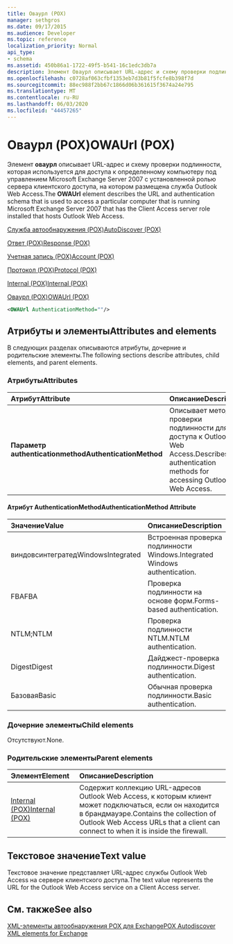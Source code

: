 ```yaml
---
title: Оваурл (POX)
manager: sethgros
ms.date: 09/17/2015
ms.audience: Developer
ms.topic: reference
localization_priority: Normal
api_type:
- schema
ms.assetid: 450b86a1-1722-49f5-b541-16c1edc3db7a
description: Элемент Оваурл описывает URL-адрес и схему проверки подлинности, которая используется для доступа к определенному компьютеру под управлением Microsoft Exchange Server 2007 с установленной ролью сервера клиентского доступа, на котором размещена служба Outlook Web Access.
ms.openlocfilehash: c0728af063cfbf1353eb7d3b81f5fcfe8b398f7d
ms.sourcegitcommit: 88ec988f2bb67c1866d06b361615f3674a24e795
ms.translationtype: MT
ms.contentlocale: ru-RU
ms.lasthandoff: 06/03/2020
ms.locfileid: "44457265"
---
```

# <a name="owaurl-pox"></a><span data-ttu-id="00ea1-103">Оваурл (POX)</span><span class="sxs-lookup"><span data-stu-id="00ea1-103">OWAUrl (POX)</span></span>

<span data-ttu-id="00ea1-104">Элемент **оваурл** описывает URL-адрес и схему проверки подлинности, которая используется для доступа к определенному компьютеру под управлением Microsoft Exchange Server 2007 с установленной ролью сервера клиентского доступа, на котором размещена служба Outlook Web Access.</span><span class="sxs-lookup"><span data-stu-id="00ea1-104">The **OWAUrl** element describes the URL and authentication schema that is used to access a particular computer that is running Microsoft Exchange Server 2007 that has the Client Access server role installed that hosts Outlook Web Access.</span></span> 
  
[<span data-ttu-id="00ea1-105">Служба автообнаружения (POX)</span><span class="sxs-lookup"><span data-stu-id="00ea1-105">AutoDiscover (POX)</span></span>](autodiscover-pox.md)
  
[<span data-ttu-id="00ea1-106">Ответ (POX)</span><span class="sxs-lookup"><span data-stu-id="00ea1-106">Response (POX)</span></span>](response-pox.md)
  
[<span data-ttu-id="00ea1-107">Учетная запись (POX)</span><span class="sxs-lookup"><span data-stu-id="00ea1-107">Account (POX)</span></span>](account-pox.md)
  
[<span data-ttu-id="00ea1-108">Протокол (POX)</span><span class="sxs-lookup"><span data-stu-id="00ea1-108">Protocol (POX)</span></span>](protocol-pox.md)
  
[<span data-ttu-id="00ea1-109">Internal (POX)</span><span class="sxs-lookup"><span data-stu-id="00ea1-109">Internal (POX)</span></span>](internal-pox.md)
  
[<span data-ttu-id="00ea1-110">Оваурл (POX)</span><span class="sxs-lookup"><span data-stu-id="00ea1-110">OWAUrl (POX)</span></span>](owaurl-pox.md)
  
```xml
<OWAUrl AuthenticationMethod=""/>
```

## <a name="attributes-and-elements"></a><span data-ttu-id="00ea1-111">Атрибуты и элементы</span><span class="sxs-lookup"><span data-stu-id="00ea1-111">Attributes and elements</span></span>

<span data-ttu-id="00ea1-112">В следующих разделах описываются атрибуты, дочерние и родительские элементы.</span><span class="sxs-lookup"><span data-stu-id="00ea1-112">The following sections describe attributes, child elements, and parent elements.</span></span>
  
### <a name="attributes"></a><span data-ttu-id="00ea1-113">Атрибуты</span><span class="sxs-lookup"><span data-stu-id="00ea1-113">Attributes</span></span>

|<span data-ttu-id="00ea1-114">**Атрибут**</span><span class="sxs-lookup"><span data-stu-id="00ea1-114">**Attribute**</span></span>|<span data-ttu-id="00ea1-115">**Описание**</span><span class="sxs-lookup"><span data-stu-id="00ea1-115">**Description**</span></span>|
|:-----|:-----|
|<span data-ttu-id="00ea1-116">**Параметр authenticationmethod**</span><span class="sxs-lookup"><span data-stu-id="00ea1-116">**AuthenticationMethod**</span></span> <br/> |<span data-ttu-id="00ea1-117">Описывает методы проверки подлинности для доступа к Outlook Web Access.</span><span class="sxs-lookup"><span data-stu-id="00ea1-117">Describes the authentication methods for accessing Outlook Web Access.</span></span>  <br/> |
   
#### <a name="authenticationmethod-attribute"></a><span data-ttu-id="00ea1-118">Атрибут AuthenticationMethod</span><span class="sxs-lookup"><span data-stu-id="00ea1-118">AuthenticationMethod Attribute</span></span>

|<span data-ttu-id="00ea1-119">**Значение**</span><span class="sxs-lookup"><span data-stu-id="00ea1-119">**Value**</span></span>|<span data-ttu-id="00ea1-120">**Описание**</span><span class="sxs-lookup"><span data-stu-id="00ea1-120">**Description**</span></span>|
|:-----|:-----|
|<span data-ttu-id="00ea1-121">виндовсинтегратед</span><span class="sxs-lookup"><span data-stu-id="00ea1-121">WindowsIntegrated</span></span>  <br/> |<span data-ttu-id="00ea1-122">Встроенная проверка подлинности Windows.</span><span class="sxs-lookup"><span data-stu-id="00ea1-122">Integrated Windows authentication.</span></span>  <br/> |
|<span data-ttu-id="00ea1-123">FBA</span><span class="sxs-lookup"><span data-stu-id="00ea1-123">FBA</span></span>  <br/> |<span data-ttu-id="00ea1-124">Проверка подлинности на основе форм.</span><span class="sxs-lookup"><span data-stu-id="00ea1-124">Forms-based authentication.</span></span>  <br/> |
|<span data-ttu-id="00ea1-125">NTLM;</span><span class="sxs-lookup"><span data-stu-id="00ea1-125">NTLM</span></span>  <br/> |<span data-ttu-id="00ea1-126">Проверка подлинности NTLM.</span><span class="sxs-lookup"><span data-stu-id="00ea1-126">NTLM authentication.</span></span>  <br/> |
|<span data-ttu-id="00ea1-127">Digest</span><span class="sxs-lookup"><span data-stu-id="00ea1-127">Digest</span></span>  <br/> |<span data-ttu-id="00ea1-128">Дайджест-проверка подлинности.</span><span class="sxs-lookup"><span data-stu-id="00ea1-128">Digest authentication.</span></span>  <br/> |
|<span data-ttu-id="00ea1-129">Базовая</span><span class="sxs-lookup"><span data-stu-id="00ea1-129">Basic</span></span>  <br/> |<span data-ttu-id="00ea1-130">Обычная проверка подлинности.</span><span class="sxs-lookup"><span data-stu-id="00ea1-130">Basic authentication.</span></span>  <br/> |
   
### <a name="child-elements"></a><span data-ttu-id="00ea1-131">Дочерние элементы</span><span class="sxs-lookup"><span data-stu-id="00ea1-131">Child elements</span></span>

<span data-ttu-id="00ea1-132">Отсутствуют.</span><span class="sxs-lookup"><span data-stu-id="00ea1-132">None.</span></span>
  
### <a name="parent-elements"></a><span data-ttu-id="00ea1-133">Родительские элементы</span><span class="sxs-lookup"><span data-stu-id="00ea1-133">Parent elements</span></span>

|<span data-ttu-id="00ea1-134">**Элемент**</span><span class="sxs-lookup"><span data-stu-id="00ea1-134">**Element**</span></span>|<span data-ttu-id="00ea1-135">**Описание**</span><span class="sxs-lookup"><span data-stu-id="00ea1-135">**Description**</span></span>|
|:-----|:-----|
|[<span data-ttu-id="00ea1-136">Internal (POX)</span><span class="sxs-lookup"><span data-stu-id="00ea1-136">Internal (POX)</span></span>](internal-pox.md) <br/> |<span data-ttu-id="00ea1-137">Содержит коллекцию URL-адресов Outlook Web Access, к которым клиент может подключаться, если он находится в брандмауэре.</span><span class="sxs-lookup"><span data-stu-id="00ea1-137">Contains the collection of Outlook Web Access URLs that a client can connect to when it is inside the firewall.</span></span>  <br/> |
   
## <a name="text-value"></a><span data-ttu-id="00ea1-138">Текстовое значение</span><span class="sxs-lookup"><span data-stu-id="00ea1-138">Text value</span></span>

<span data-ttu-id="00ea1-139">Текстовое значение представляет URL-адрес службы Outlook Web Access на сервере клиентского доступа.</span><span class="sxs-lookup"><span data-stu-id="00ea1-139">The text value represents the URL for the Outlook Web Access service on a Client Access server.</span></span>
  
## <a name="see-also"></a><span data-ttu-id="00ea1-140">См. также</span><span class="sxs-lookup"><span data-stu-id="00ea1-140">See also</span></span>



[<span data-ttu-id="00ea1-141">XML-элементы автообнаружения POX для Exchange</span><span class="sxs-lookup"><span data-stu-id="00ea1-141">POX Autodiscover XML elements for Exchange</span></span>](pox-autodiscover-xml-elements-for-exchange.md)

